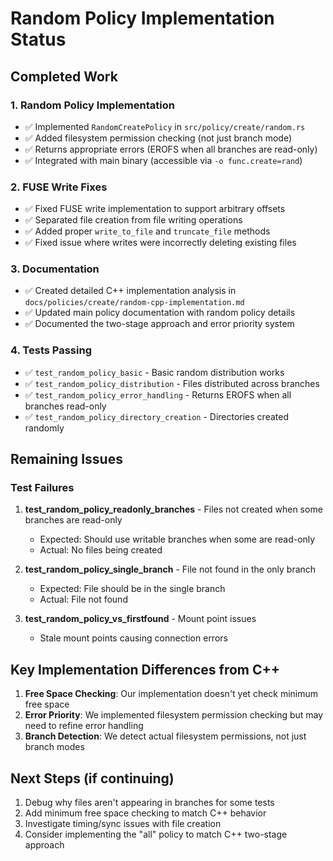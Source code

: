 # Random Policy Implementation Status

## Completed Work

### 1. Random Policy Implementation
- ✅ Implemented `RandomCreatePolicy` in `src/policy/create/random.rs`
- ✅ Added filesystem permission checking (not just branch mode)
- ✅ Returns appropriate errors (EROFS when all branches are read-only)
- ✅ Integrated with main binary (accessible via `-o func.create=rand`)

### 2. FUSE Write Fixes
- ✅ Fixed FUSE write implementation to support arbitrary offsets
- ✅ Separated file creation from file writing operations
- ✅ Added proper `write_to_file` and `truncate_file` methods
- ✅ Fixed issue where writes were incorrectly deleting existing files

### 3. Documentation
- ✅ Created detailed C++ implementation analysis in `docs/policies/create/random-cpp-implementation.md`
- ✅ Updated main policy documentation with random policy details
- ✅ Documented the two-stage approach and error priority system

### 4. Tests Passing
- ✅ `test_random_policy_basic` - Basic random distribution works
- ✅ `test_random_policy_distribution` - Files distributed across branches  
- ✅ `test_random_policy_error_handling` - Returns EROFS when all branches read-only
- ✅ `test_random_policy_directory_creation` - Directories created randomly

## Remaining Issues

### Test Failures
1. **test_random_policy_readonly_branches** - Files not created when some branches are read-only
   - Expected: Should use writable branches when some are read-only
   - Actual: No files being created

2. **test_random_policy_single_branch** - File not found in the only branch
   - Expected: File should be in the single branch
   - Actual: File not found

3. **test_random_policy_vs_firstfound** - Mount point issues
   - Stale mount points causing connection errors

## Key Implementation Differences from C++

1. **Free Space Checking**: Our implementation doesn't yet check minimum free space
2. **Error Priority**: We implemented filesystem permission checking but may need to refine error handling
3. **Branch Detection**: We detect actual filesystem permissions, not just branch modes

## Next Steps (if continuing)

1. Debug why files aren't appearing in branches for some tests
2. Add minimum free space checking to match C++ behavior
3. Investigate timing/sync issues with file creation
4. Consider implementing the "all" policy to match C++ two-stage approach